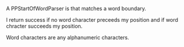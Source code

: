 A PPStartOfWordParser is that matches a word boundary.

I return success if no word character preceeds my position and if word chracter succeeds my position.

Word characters are any alphanumeric characters.